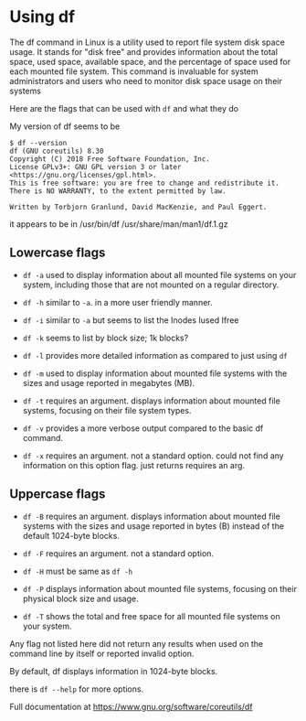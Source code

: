 # Using df

The df command in Linux is a utility used to report file system disk space usage. It stands for "disk free" and provides information about the total space, used space, available space, and the percentage of space used for each mounted file system. This command is invaluable for system administrators and users who need to monitor disk space usage on their systems

Here are the flags that can be used with `df` and what they do

My version of df seems to be

```shell
$ df --version
df (GNU coreutils) 8.30
Copyright (C) 2018 Free Software Foundation, Inc.
License GPLv3+: GNU GPL version 3 or later <https://gnu.org/licenses/gpl.html>.
This is free software: you are free to change and redistribute it.
There is NO WARRANTY, to the extent permitted by law.

Written by Torbjorn Granlund, David MacKenzie, and Paul Eggert.
```

it appears to be in /usr/bin/df /usr/share/man/man1/df.1.gz

## Lowercase flags

- `df -a` used to display information about all mounted file systems on your system, including those that are not mounted on a regular directory.

- `df -h` similar to `-a`. in a more user friendly manner.

- `df -i` similar to `-a` but seems to list the Inodes Iused Ifree

- `df -k` seems to list by block size; 1k blocks?

- `df -l` provides more detailed information as compared to just using `df`

- `df -m` used to display information about mounted file systems with the sizes and usage reported in megabytes (MB).

- `df -t` requires an argument. displays information about mounted file systems, focusing on their file system types.

- `df -v`  provides a more verbose output compared to the basic df command.

- `df -x` requires an argument. not a standard option. could not find any information on this option flag.  just returns requires an arg.

## Uppercase flags

- `df -B` requires an argument. displays information about mounted file systems with the sizes and usage reported in bytes (B) instead of the default 1024-byte blocks.

- `df -F` requires an argument. not a standard option.

- `df -H` must be same as `df -h`

- `df -P` displays information about mounted file systems, focusing on their physical block size and usage.

- `df -T`  shows the total and free space for all mounted file systems on your system.

Any flag not listed here did not return any results when used on the command line by itself
or reported invalid option.

By default, df displays information in 1024-byte blocks.

there is `df --help` for more options.

Full documentation at <https://www.gnu.org/software/coreutils/df>
